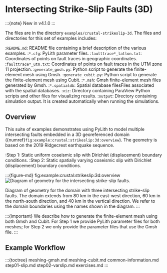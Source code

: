 # Intersecting Strike-Slip Faults (3D)

:::{note}
New in v4.1.0
:::


The files are in the directory `examples/crustal-strikeslip-3d`.
The files and directories for this set of examples includes:

:`README.md`: README file containing a brief description of the various examples.
:`*.cfg`: PyLith parameter files.
:`faulttrace*_latlon.txt`: Coordinates of points on fault traces in geographic coordinates.
:`faulttrace*_utm.txt`: Coordinates of points on fault traces in the UTM zone 11 projection.
:`generate_gmsh.py`: Python script to generate the finite-element mesh using Gmsh.
:`generate_cubit.py`: Python script to generate the finite-element mesh using Cubit.
:`*.msh`: Gmsh finite-element mesh files generated by Gmsh.
:`*.spatialdb`: Spatial database filesFiles associated with the spatial databases.
:`viz`: Directory containing ParaView Python scripts and other files for visualizing results.
:`output`: Directory containing simulation output. It is created automatically when running the simulations.

## Overview

This suite of examples demonstrates using PyLith to model multiple intersecting faults embedded in a 3D georeferenced domain ({numref}`fig:example:crustal:strikeslip:3d:overview`).
The geometry is based on the 2019 Ridgecrest earthquake sequence.

:Step 1: Static uniform coseismic slip with Dirichlet (displacement) boundary conditions.
:Step 2: Static spatially varying coseismic slip with Dirichlet (displacement) boundary conditions.

:::{figure-md} fig:example:crustal:strikeslip:3d:overview
<img src="figs/geometry.*" alt="Diagram of geometry for the intersecting strike-slip faults." scale="50%"/>

Diagram of geometry for the domain with three intersecting strike-slip faults.
The domain extends from 80 km in the east-west direction, 60 km in the north-south direction, and 40 km in the vertical direction.
We refer to the domain boundaries using the names shown in the diagram.
:::

:::{important}
We describe how to generate the finite-element mesh using both Gmsh and Cubit.
For Step 1 we provide PyLith parameter files for both meshes; for Step 2 we only provide the parameter files that use the Gmsh file.
:::

## Example Workflow

:::{toctree}
meshing-gmsh.md
meshing-cubit.md
common-information.md
step01-slip.md
step02-varslip.md
exercises.md
:::
